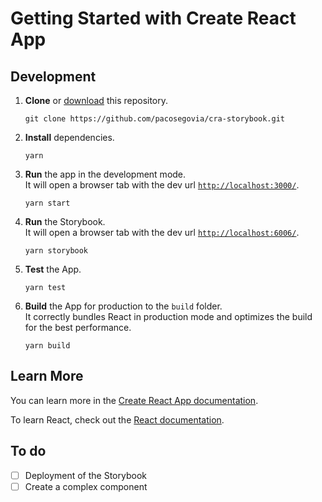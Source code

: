 # Getting Started with Create React App

## Development

1. **Clone** or [download](https://github.com/pacosegovia/cra-storybook/archive/master.zip) this repository.

   ```
   git clone https://github.com/pacosegovia/cra-storybook.git
   ```

2. **Install** dependencies.

   ```
   yarn
   ```

3. **Run** the app in the development mode.\
It will open a browser tab with the dev url [`http://localhost:3000/`](http://localhost:3000/).

   ```
   yarn start
   ```

4. **Run** the Storybook.\
It will open a browser tab with the dev url [`http://localhost:6006/`](http://localhost:6006/).

   ```
   yarn storybook
   ```

5. **Test** the App.

   ```
   yarn test
   ```

5. **Build** the App for production to the `build` folder.\
It correctly bundles React in production mode and optimizes the build for the best performance.

   ```
   yarn build
   ```



## Learn More

You can learn more in the [Create React App documentation](https://facebook.github.io/create-react-app/docs/getting-started).

To learn React, check out the [React documentation](https://reactjs.org/).



## To do

- [ ] Deployment of the Storybook
- [ ] Create a complex component
